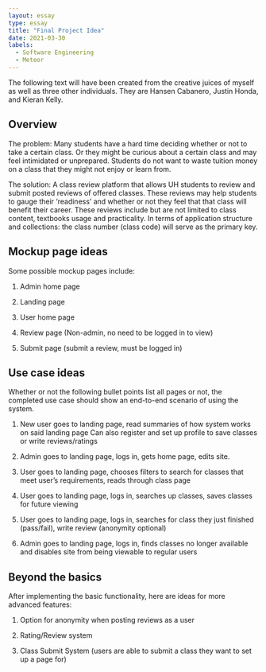 ```yaml
---
layout: essay
type: essay
title: "Final Project Idea"
date: 2021-03-30
labels:
  - Software Engineering
  - Meteor
---
```


The following text will have been created from the creative juices of myself as well as three other individuals. They are Hansen Cabanero, Justin Honda, and Kieran Kelly.

## Overview
The problem: Many students have a hard time deciding whether or not to take a certain class. Or they might be curious about a certain class and may feel intimidated or unprepared. Students do not want to waste tuition money on a class that they might not enjoy or learn from.

The solution: A class review platform that allows UH students to review and submit posted reviews of offered classes. These reviews may help students to gauge their ‘readiness’ and whether or not they feel that that class will benefit their career. These reviews include but are not limited to class content, textbooks usage and practicality. In terms of application structure and collections: the class number (class code) will serve as the primary key.

## Mockup page ideas
Some possible mockup pages include:

1) Admin home page

2) Landing page

3) User home page

4) Review page (Non-admin, no need to be logged in to view)

5) Submit page (submit a review, must be logged in)

## Use case ideas

Whether or not the following bullet points list all pages or not, the completed use case should show an end-to-end scenario of using the system.

1) New user goes to landing page, read summaries of how system works on said landing page
Can also register and set up profile to save classes or write reviews/ratings

2) Admin goes to landing page, logs in, gets home page, edits site.

3) User goes to landing page, chooses filters to search for classes that meet user’s requirements, reads through class page

4) User goes to landing page, logs in, searches up classes, saves classes for future viewing

5) User goes to landing page, logs in, searches for class they just finished (pass/fail), write review (anonymity optional)

6) Admin goes to landing page, logs in, finds classes no longer available and disables site from being viewable to regular users


## Beyond the basics

After implementing the basic functionality, here are ideas for more advanced features:

1) Option for anonymity when posting reviews as a user

2) Rating/Review system

3) Class Submit System (users are able to submit a class they want to set up a page for)